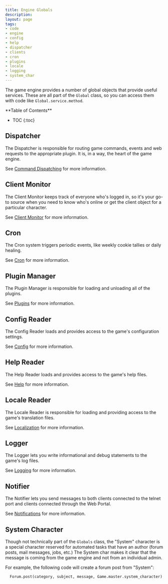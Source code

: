 ```yaml
---
title: Engine Globals
description:
layout: page
tags: 
- code
- engine
- config
- help
- dispatcher
- clients
- cron
- plugins
- locale
- logging
- system_char
---
```


The game engine provides a number of global objects that provide useful services.  These are all part of the `Global` class, so you can access them with code like `Global.service.method`.

<div id="inline_toc" markdown="1">
**Table of Contents**

* TOC
{:toc}
</div>

## Dispatcher

The Dispatcher is responsible for routing game commands, events and web requests to the appropriate plugin.  It is, in a way, the heart of the game engine.

See [Command Dispatching](/tutorials/code/dispatcher.html) for more information.

## Client Monitor

The Client Monitor keeps track of everyone who's logged in, so it's your go-to source when you need to know who's online or get the client object for a particular character.

See [Client Monitor](/tutorials/code/client-monitor.html) for more information.

## Cron

The Cron system triggers periodic events, like weekly cookie tallies or daily healing.

See [Cron](/tutorials/code/cron.html) for more information.

## Plugin Manager

The Plugin Manager is responsible for loading and unloading all of the plugins.

See [Plugins](/tutorials/code/plugins.html) for more information.

## Config Reader

The Config Reader loads and provides access to the game's configuration settings.

See [Config](/tutorials/code/config-reader.html) for more information.

## Help Reader

The Help Reader loads and provides access to the game's help files.

See [Help](/tutorials/code/help.html) for more information.

## Locale Reader

The Locale Reader is responsible for loading and providing access to the game's translation files.

See [Localization](/tutorials/code/localization.html) for more information.

## Logger

The Logger lets you write informational and debug statements to the game's log files.

See [Logging](/tutorials/code/logs.html) for more information.

## Notifier

The Notifier lets you send messages to both clients connected to the telnet port and clients connected through the Web Portal. 

See [Notifications](/tutorials/code/notifications.html) for more information.

## System Character

Though not technically part of the `Globals` class, the "System" character is a special character reserved for automated tasks that have an author (forum posts, mail messages, jobs, etc.)  The System char makes it clear that the message is coming from the game engine and not from an individual admin.

For example, the following code will create a forum post from "System":

      Forum.post(category, subject, message, Game.master.system_character)


